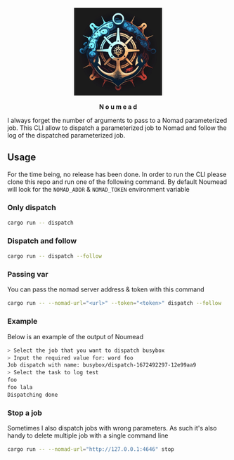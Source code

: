 <p align="center">
  <img src="./logo.webp" width="200px"/>
  <p align="center"><b>N o u m e a d</b></p>
</p>

I always forget the number of arguments to pass to a Nomad parameterized job. This CLI allow to dispatch a parameterized job to Nomad and follow the log of the dispatched parameterized job.

## Usage

For the time being, no release has been done. In order to run the CLI please clone this repo and run one of the following command. By default Noumead will look for the `NOMAD_ADDR` & `NOMAD_TOKEN` environment variable

### Only dispatch

```sh
cargo run -- dispatch
```

### Dispatch and follow

```sh
cargo run -- dispatch --follow
```

### Passing var

You can pass the nomad server address & token with this command

```sh
cargo run -- --nomad-url="<url>" --token="<token>" dispatch --follow
```

### Example

Below is an example of the output of Noumead

```sh
> Select the job that you want to dispatch busybox
> Input the required value for: word foo
Job dispatch with name: busybox/dispatch-1672492297-12e99aa9
> Select the task to log test
foo
foo lala
Dispatching done
```

### Stop a job

Sometimes I also dispatch jobs with wrong parameters. As such it's also handy to delete multiple job with a single command line

```sh
cargo run -- --nomad-url="http://127.0.0.1:4646" stop
```
